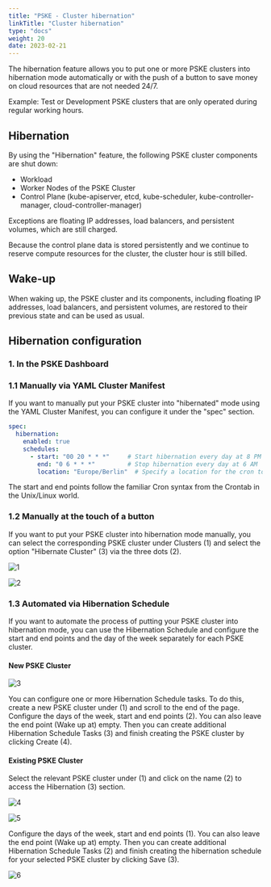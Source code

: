 ```yaml
---
title: "PSKE - Cluster hibernation"
linkTitle: "Cluster hibernation"
type: "docs"
weight: 20
date: 2023-02-21
---
```


The hibernation feature allows you to put one or more PSKE clusters into hibernation mode automatically or with the push of a button to save money on cloud resources that are not needed 24/7.

Example: Test or Development PSKE clusters that are only operated during regular working hours.

## Hibernation

By using the "Hibernation" feature, the following PSKE cluster components are shut down:

- Workload
- Worker Nodes of the PSKE Cluster
- Control Plane (kube-apiserver, etcd, kube-scheduler, kube-controller-manager, cloud-controller-manager)

Exceptions are floating IP addresses, load balancers, and persistent volumes, which are still charged.

Because the control plane data is stored persistently and we continue to reserve compute resources for the cluster, the cluster hour is still billed.

## Wake-up

When waking up, the PSKE cluster and its components, including floating IP addresses, load balancers, and persistent volumes, are restored to their previous state and can be used as usual.

## Hibernation configuration

### 1. In the PSKE Dashboard

### 1.1 Manually via YAML Cluster Manifest

If you want to manually put your PSKE cluster into "hibernated" mode using the YAML Cluster Manifest, you can configure it under the "spec" section.

```yaml
spec:
  hibernation:
    enabled: true
    schedules:
      - start: "00 20 * * *"     # Start hibernation every day at 8 PM
        end: "0 6 * * *"         # Stop hibernation every day at 6 AM
        location: "Europe/Berlin"  # Specify a location for the cron to run in
```

The start and end points follow the familiar Cron syntax from the Crontab in the Unix/Linux world.

### 1.2 Manually at the touch of a button

If you want to put your PSKE cluster into hibernation mode manually, you can select the corresponding PSKE cluster under Clusters (1) and select the option "Hibernate Cluster" (3) via the three dots (2).

![1](/images/content/02-pske/10-clusterinteraction/cluster-hibernation/1.png)

![2](/images/content/02-pske/10-clusterinteraction/cluster-hibernation/2.png)

### 1.3 Automated via Hibernation Schedule

If you want to automate the process of putting your PSKE cluster into hibernation mode, you can use the Hibernation Schedule and configure the start and end points and the day of the week separately for each PSKE cluster.

#### New PSKE Cluster

![3](/images/content/02-pske/10-clusterinteraction/cluster-hibernation/3.png)

You can configure one or more Hibernation Schedule tasks. To do this, create a new PSKE cluster under (1) and scroll to the end of the page. Configure the days of the week, start and end points (2). You can also leave the end point (Wake up at) empty. Then you can create additional Hibernation Schedule Tasks (3) and finish creating the PSKE cluster by clicking Create (4).

#### Existing PSKE Cluster

Select the relevant PSKE cluster under (1) and click on the name (2) to access the Hibernation (3) section.

![4](/images/content/02-pske/10-clusterinteraction/cluster-hibernation/4.png)

![5](/images/content/02-pske/10-clusterinteraction/cluster-hibernation/5.png)

Configure the days of the week, start and end points (1). You can also leave the end point (Wake up at) empty. Then you can create additional Hibernation Schedule Tasks (2) and finish creating the hibernation schedule for your selected PSKE cluster by clicking Save (3).

![6](/images/content/02-pske/10-clusterinteraction/cluster-hibernation/6.png)